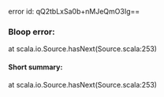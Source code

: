 error id: qQ2tbLxSa0b+nMJeQmO3Ig==
### Bloop error:

at scala.io.Source.hasNext(Source.scala:253)
#### Short summary: 

at scala.io.Source.hasNext(Source.scala:253)